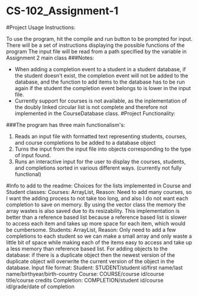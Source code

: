 # CS-102_Assignment-1

#Project Usage Instructions:

To use the program, hit the compile and run button to be prompted for input. 
There will be a set of instructions displaying the possible functions of the program
The input file will be read from a path specified by the variable in Assignment 2 main class
###Notes:
* When adding a completion event to a student in a student database, if the student doesn't exist, 
the completion event will not be added to the database, and the function to add items to the database has to be run again if the student the completion event belongs to is lower in the input file.
* Currently support for courses is not available, as the inplementation of the doubly linked circular list is not complete and therefore not implemented in the CourseDatabase class. 
#Project Functionality:

###The program has three main functionalism's:
1. Reads an input file with formatted text representing students, courses, and course completions to be added to a database object
2. Turns the input from the input file into objects corresponding to the type of input found. 
3. Runs an interactive input for the user to display the courses, students, and completions sorted in various different ways. (currently not fully functional)

#Info to add to the readme:
Choices for the lists implemented in Course and Student classes:
Courses: ArrayList, Reason: Need to add many courses, so I want the adding process to not take too long, and also I do not want each completion to save on memory. By using the vector class the memory the array wastes is also saved due to its resizability. This implementation is better than a reference based list because a reference based list is slower to access each item and takes up more space for each item, which would be cumbersome. 
Students: ArrayList, Reason: Only need to add a few completions to each student so we can make a small array and only waste a little bit of space while making each of the items easy to access and take up a less memory than reference based list.
For adding objects to the database: if there is a duplicate object then the newest version of the duplicate object will overwrite the current version of the object in the database. 
Input file format:
 Student: STUDENT/student id/first name/last name/birthyear/birth-country
 Course: COURSE/course id/course title/course credits
 Completion: COMPLETION/student id/course id/grade/date of completion